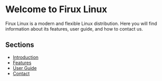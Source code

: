 # Welcome to Firux Linux

Firux Linux is a modern and flexible Linux distribution. Here you will find information about its features, user guide, and how to contact us.

## Sections

- [Introduction](intro.md)
- [Features](features.md)
- [User Guide](user-guide.md)
- [Contact](contact.md)

